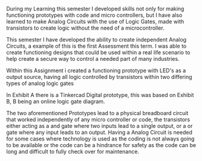 During my Learning this semester I developed skills not only for making functioning prototypes with code and micro controllers, but I have also learned to make Analog Circuits with the use of Logic Gates, made with transistors to create logic without the need of a microcontroller.

This semester I have developed the ability to create independent Analog Circuits, a example of this is the first Assessment this term. I was able to create functioning designs that could be used within a real life scenario to help create a secure way to control a needed part of many industries.

Within this Assignment i created a functioning prototype with LED's as a output source, having all logic controlled by transistors within two differing types of analog logic gates

In Exhibit A there is a Tinkercad Digital prototype, this was based on Exhibit B, B being an online logic gate diagram.

The two aforementioned Prototypes lead to a physical breadboard circuit that worked independently of any micro controller or code, the transistors either acting as a and gate where two inputs lead to a single output, or a or gate where any input leads to an output. Having a Analog Circuit is needed for some cases where technology is used as the coding is not always going to be available or the code can be a hindrance for safety as the code can be long and difficult to fully check over for maintenance.
